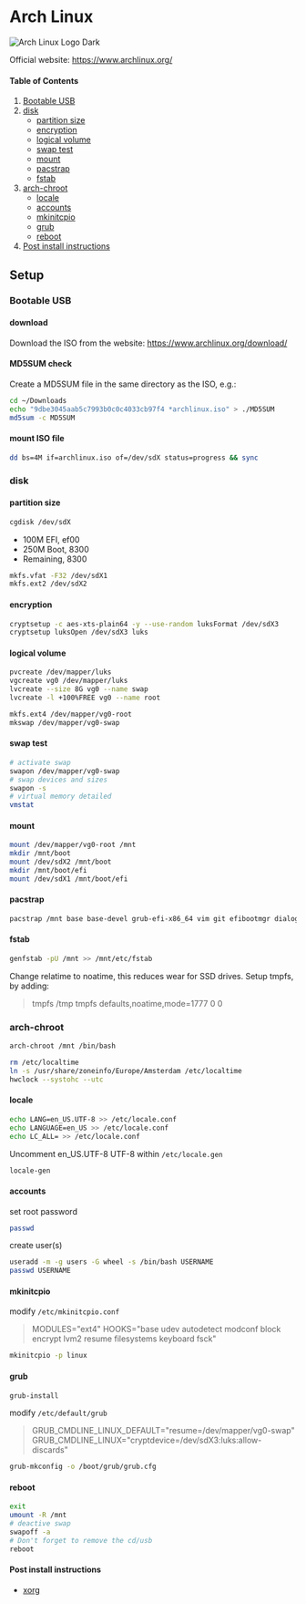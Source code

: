 # Arch Linux
![Arch Linux Logo Dark](https://www.archlinux.org/static/logos/archlinux-logo-black-90dpi.0c696e9c0d84.png)

Official website: https://www.archlinux.org/

#### Table of Contents

1. [Bootable USB][Bootable USB]
2. [disk][disk]
    * [partition size][partition size]
    * [encryption][encryption]
    * [logical volume][logical volume]
    * [swap test][swap test]
    * [mount][mount]
    * [pacstrap][pacstrap]
    * [fstab][fstab]
3. [arch-chroot][arch-chroot]
    * [locale][locale]
    * [accounts][accounts]
    * [mkinitcpio][mkinitcpio]
    * [grub][grub]
    * [reboot][reboot]
4. [Post install instructions][Post install instructions]

## Setup

### Bootable USB
#### download

Download the ISO from the website: https://www.archlinux.org/download/

#### MD5SUM check

Create a MD5SUM file in the same directory as the ISO, e.g.:
``` bash
cd ~/Downloads
echo "9dbe3045aab5c7993b0c0c4033cb97f4 *archlinux.iso" > ./MD5SUM
md5sum -c MD5SUM
```

#### mount ISO file

``` bash
dd bs=4M if=archlinux.iso of=/dev/sdX status=progress && sync
```

### disk
#### partition size

``` bash
cgdisk /dev/sdX
```

* 100M EFI, ef00
* 250M Boot, 8300
* Remaining, 8300

``` bash
mkfs.vfat -F32 /dev/sdX1
mkfs.ext2 /dev/sdX2
```

#### encryption

``` bash
cryptsetup -c aes-xts-plain64 -y --use-random luksFormat /dev/sdX3
cryptsetup luksOpen /dev/sdX3 luks
```

#### logical volume

``` bash
pvcreate /dev/mapper/luks
vgcreate vg0 /dev/mapper/luks
lvcreate --size 8G vg0 --name swap
lvcreate -l +100%FREE vg0 --name root
```

``` bash
mkfs.ext4 /dev/mapper/vg0-root
mkswap /dev/mapper/vg0-swap
```

#### swap test

``` bash
# activate swap
swapon /dev/mapper/vg0-swap
# swap devices and sizes
swapon -s
# virtual memory detailed
vmstat
```

#### mount

``` bash
mount /dev/mapper/vg0-root /mnt
mkdir /mnt/boot
mount /dev/sdX2 /mnt/boot
mkdir /mnt/boot/efi
mount /dev/sdX1 /mnt/boot/efi
```

#### pacstrap

``` bash
pacstrap /mnt base base-devel grub-efi-x86_64 vim git efibootmgr dialog wpa_supplicant
```

#### fstab

``` bash
genfstab -pU /mnt >> /mnt/etc/fstab
```

Change relatime to noatime, this reduces wear for SSD drives.
Setup tmpfs, by adding:
> tmpfs  /tmp    tmpfs    defaults,noatime,mode=1777    0  0

### arch-chroot

``` bash
arch-chroot /mnt /bin/bash
```

``` bash
rm /etc/localtime
ln -s /usr/share/zoneinfo/Europe/Amsterdam /etc/localtime
hwclock --systohc --utc
```

#### locale

``` bash
echo LANG=en_US.UTF-8 >> /etc/locale.conf
echo LANGUAGE=en_US >> /etc/locale.conf
echo LC_ALL= >> /etc/locale.conf
```

Uncomment en_US.UTF-8 UTF-8 within `/etc/locale.gen`
``` bash
locale-gen
```

#### accounts

set root password
``` bash
passwd
```

create user(s)
``` bash
useradd -m -g users -G wheel -s /bin/bash USERNAME
passwd USERNAME
```

#### mkinitcpio

modify `/etc/mkinitcpio.conf`
> MODULES="ext4"
> HOOKS="base udev autodetect modconf block encrypt lvm2 resume filesystems keyboard fsck"

```bash
mkinitcpio -p linux
```

#### grub

``` bash
grub-install
```

modify `/etc/default/grub`
> GRUB_CMDLINE_LINUX_DEFAULT="resume=/dev/mapper/vg0-swap"
> GRUB_CMDLINE_LINUX="cryptdevice=/dev/sdX3:luks:allow-discards"

``` bash
grub-mkconfig -o /boot/grub/grub.cfg
```

#### reboot

``` bash
exit
umount -R /mnt
# deactive swap
swapoff -a
# Don't forget to remove the cd/usb
reboot
```

#### Post install instructions

* [xorg]


[Bootable USB]: #bootable-usb
[disk]: #disk
[partition size]: #partition-size
[encryption]: #encryption
[logical volume]: #logical-volume
[swap test]: #swap-test
[mount]: #mount
[pacstrap]: #pacstrap
[fstab]: #fstab
[arch-chroot]: #arch-chroot
[locale]: #locale
[accounts]: #accounts
[mkinitcpio]: #mkinitcpio
[grub]: #grub
[reboot]: #reboot
[Post install instructions]: #Post-install-instructions

[xorg]: https://github.com/rowanruseler/dotfiles/tree/master/xorg
